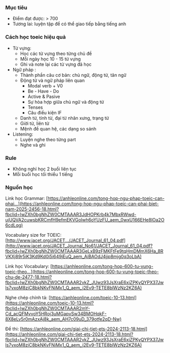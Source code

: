 ### Mục tiêu 
- Điểm đạt được: > 700
- Tương lai: luyện tập để có thể giao tiếp bằng tiếng anh

### Cách học toeic hiệu quả
- Từ vựng:  
	- Học các từ vựng theo từng chủ đề
	- Mỗi ngày học 10 - 15 từ vựng
	- Ghi và note lại các từ vựng đã học
- Ngữ pháp : 
	- Thành phần câu cơ bản: chủ ngữ, động từ, tân ngữ
	- Động từ và ngữ pháp liên quan
		- Modal verb + V0
		- Be - Have - Do
		- Active & Pasive
		- Sự hòa hợp giữa chủ ngữ và động từ
		- Tenses 
		- Câu điều kiện IF
	- Danh từ, tính từ, đại từ nhân xưng, trạng từ
	- Giời từ, liên từ
	- Mệnh đề quan hệ, các dạng so sánh
- Listening:
	- Luyện nghe theo từng part
	- Nghe và ghi


### Rule
- Không nghỉ học  2 buổi liên tục
- Mỗi buổi học tối thiểu 1 tiếng
###  Nguồn học

Link học Grammar: [https://anhleonline.com/tong-hop-ngu-phap-toeic-can-phai...](https://anhleonline.com/tong-hop-ngu-phap-toeic-can-phai-biet-nam-2025-2456-18.html?fbclid=IwZXh0bgNhZW0CMTAAAR3JdHOPKrb4k7MbxRWwd-ujUQVA2cuwsbKRCmfH9efmEKVGolwh6oYUzFU_aem_0wxU166EHe8lOa2O6cdLqg)

Vocabulary size for TOEIC: [http://www.jacet.org/JACET.../JACET_Journal_61_04.pdf](http://www.jacet.org/JACET_Journal_No61/JACET_Journal_61_04.pdf?fbclid=IwZXh0bgNhZW0CMTAAAR3GeLxB9zFMKFtFe9tqHmDMmX6Ha_8RVKXj89r5iK3Kd9Kd0i5i649jEuQ_aem_AiBAOdJ4jjp8mjg0q3oLbA)

Link học Vocabulary: [https://anhleonline.com/tong-hop-600-tu-vung-toeic-theo...](https://anhleonline.com/tong-hop-600-tu-vung-toeic-theo-chu-de-2477-18.html?fbclid=IwZXh0bgNhZW0CMTAAAR2vkZ_JUwz93JsXraE6xiZPKyQYPX37Jwls7vxoM8ziC8bkNKvFNiMx1_Q_aem_j2Ev9-TETE8blWzNz2KZ6A)

Nghe chép chính tả: [https://anhleonline.com/toeic-10-13.html](https://anhleonline.com/toeic-10-13.html?fbclid=IwZXh0bgNhZW0CMTAAAR2mY-Cd_acQFMvvoY5HRoj3uMGapvSw34BMOHqkF-8X8eLv5r0mAzxAj8k_aem_AH7c09uD_379otfe2qD-Nw)

Đề thi: [https://anhleonline.com/giai-chi-tiet-ets-2024-2113-18.html](https://anhleonline.com/giai-chi-tiet-ets-2024-2113-18.html?fbclid=IwZXh0bgNhZW0CMTAAAR2vkZ_JUwz93JsXraE6xiZPKyQYPX37Jwls7vxoM8ziC8bkNKvFNiMx1_Q_aem_j2Ev9-TETE8blWzNz2KZ6A)